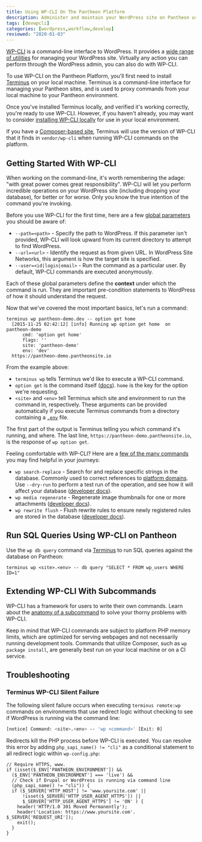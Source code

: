 ```yaml
---
title: Using WP-CLI On The Pantheon Platform
description: Administer and maintain your WordPress site on Pantheon using the command-line.
tags: [devwpcli]
categories: [wordpress,workflow,develop]
reviewed: "2020-01-03"
---
```


[WP-CLI](https://make.wordpress.org/cli/handbook/) is a command-line interface to WordPress. It provides a [wide range of utilities](https://developer.wordpress.org/cli/commands/) for managing your WordPress site. Virtually any action you can perform through the WordPress admin, you can also do with WP-CLI.

To use WP-CLI on the Pantheon Platform, you'll first need to install [Terminus](/terminus/) on your local machine. Terminus is a command-line interface for managing your Pantheon sites, and is used to proxy commands from your local machine to your Pantheon environment.

Once you've installed Terminus locally, and verified it's working correctly, you're ready to use WP-CLI. However, if you haven't already, you may want to consider [installing WP-CLI locally](https://make.wordpress.org/cli/handbook/installing/) for use in your local environment.

If you have a [Composer-based site](/composer/), Terminus will use the version of WP-CLI that it finds in `vendor/wp-cli` when running WP-CLI commands on the platform.

## Getting Started With WP-CLI

When working on the command-line, it's worth remembering the adage: "with great power comes great responsibility". WP-CLI will let you perform incredible operations on your WordPress site (including dropping your database), for better or for worse. Only you know the true intention of the command you're invoking.

Before you use WP-CLI for the first time, here are a few [global parameters](https://make.wordpress.org/cli/handbook/config/) you should be aware of:

* `--path=<path>` - Specify the path to WordPress. If this parameter isn't provided, WP-CLI will look upward from its current directory to attempt to find WordPress.
* `--url=<url>` - Identify the request as from given URL. In WordPress Site Networks, this argument is how the target site is specified.
* `--user=<id|login|email>` - Run the command as a particular user. By default, WP-CLI commands are executed anonymously.

Each of these global parameters define the **context** under which the command is run. They are important pre-condition statements to WordPress of how it should understand the request.

Now that we've covered the most important basics, let's run a command:

```bash{outputLines:2-7}
terminus wp pantheon-demo.dev -- option get home
  [2015-11-25 02:42:12] [info] Running wp option get home  on pantheon-demo
      cmd: 'option get home'
      flags: ''
      site: 'pantheon-demo'
      env: 'dev'
  https://pantheon-demo.pantheonsite.io
```

From the example above:

* `terminus wp` tells Terminus we'd like to execute a WP-CLI command.
* `option get` is the command itself ([docs](https://developer.wordpress.org/cli/commands/option/get/)). `home` is the key for the option we're requesting.
* `<site>` and `<env>` tell Terminus which site and environment to run the command in, respectively. These arguments can be provided automatically if you execute Terminus commands from a directory containing a [`.env`](https://github.com/pantheon-systems/cli/blob/master/.env.example) file.

The first part of the output is Terminus telling you which command it's running, and where. The last line, `https://pantheon-demo.pantheonsite.io`, is the response of `wp option get`.

Feeling comfortable with WP-CLI? Here are a [few of the many commands](https://developer.wordpress.org/cli/commands/) you may find helpful in your journeys:

* `wp search-replace` - Search for and replace specific strings in the database. Commonly used to correct references to [platform domains](/database-workflow/#troubleshooting). Use `--dry-run` to perform a test run of the operation, and see how it will affect your database ([developer docs](https://developer.wordpress.org/cli/commands/search-replace/)).
* `wp media regenerate` - Regenerate image thumbnails for one or more attachments ([developer docs](https://developer.wordpress.org/cli/commands/media/regenerate/)).
* `wp rewrite flush` - Flush rewrite rules to ensure newly registered rules are stored in the database ([developer docs](https://developer.wordpress.org/cli/commands/rewrite/flush/)).

## Run SQL Queries Using WP-CLI on Pantheon

Use the `wp db query` command via [Terminus](/terminus/) to run SQL queries against the database on Pantheon:

```bash{promptUser: user}
terminus wp <site>.<env> -- db query "SELECT * FROM wp_users WHERE ID=1"
```

## Extending WP-CLI With Subcommands

WP-CLI has a framework for users to write their own commands. Learn about the [anatomy of a subcommand](https://make.wordpress.org/cli/handbook/commands-cookbook/#anatomy-of-a-command) to solve your thorny problems with WP-CLI.

Keep in mind that WP-CLI commands are subject to platform PHP memory limits, which are optimized for serving webpages and not necessarily running development tools. Commands that utilize Composer, such as `wp package install`, are generally best run on your local machine or on a CI service.

## Troubleshooting

### Terminus WP-CLI Silent Failure
The following silent failure occurs when executing `terminus remote:wp` commands on environments that use redirect logic without checking to see if WordPress is running via the command line:

```bash
[notice] Command: <site>.<env> -- 'wp <command>' [Exit: 0]
```

Redirects kill the PHP process before WP-CLI is executed. You can resolve this error by adding `php_sapi_name() != "cli"` as a conditional statement to all redirect logic within `wp-config.php`:

```php:title=wp-config.php
// Require HTTPS, www.
if (isset($_ENV['PANTHEON_ENVIRONMENT']) &&
  ($_ENV['PANTHEON_ENVIRONMENT'] === 'live') &&
  // Check if Drupal or WordPress is running via command line
  (php_sapi_name() != "cli")) {
  if ($_SERVER['HTTP_HOST'] != 'www.yoursite.com' ||
      !isset($_SERVER['HTTP_USER_AGENT_HTTPS']) ||
      $_SERVER['HTTP_USER_AGENT_HTTPS'] != 'ON' ) {
    header('HTTP/1.0 301 Moved Permanently');
    header('Location: https://www.yoursite.com'. $_SERVER['REQUEST_URI']);
    exit();
  }
}
```

